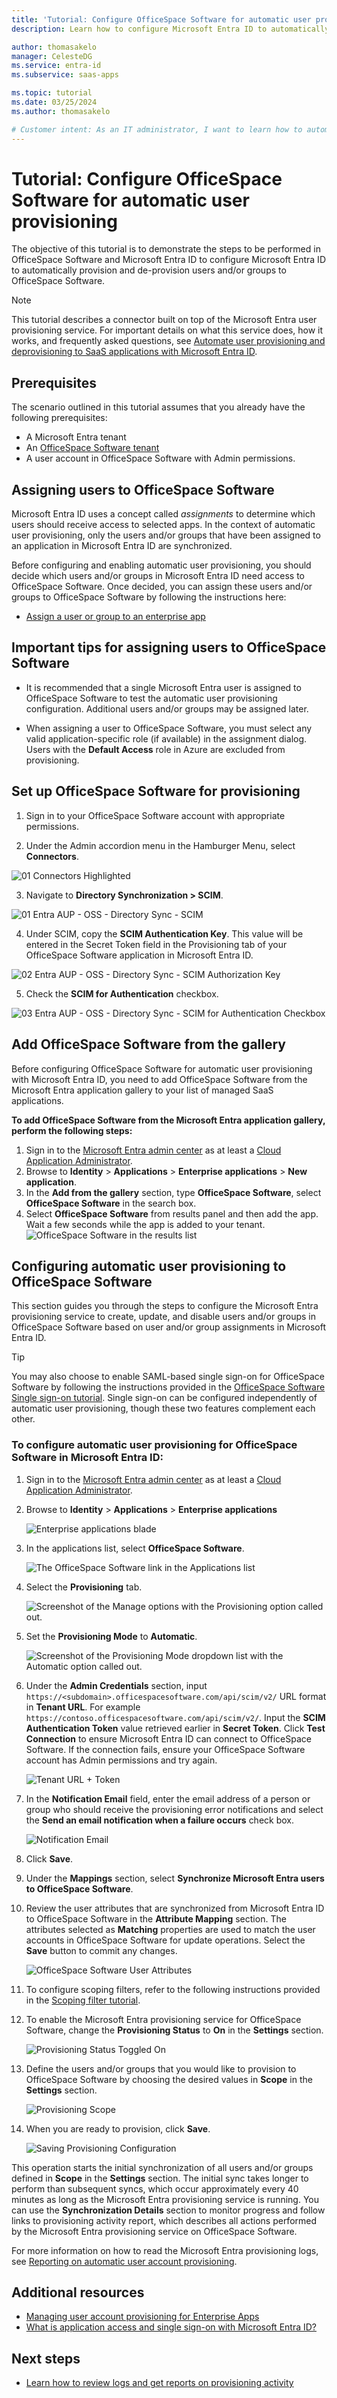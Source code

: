 ```yaml
---
title: 'Tutorial: Configure OfficeSpace Software for automatic user provisioning with Microsoft Entra ID'
description: Learn how to configure Microsoft Entra ID to automatically provision and de-provision user accounts to OfficeSpace Software.

author: thomasakelo
manager: CelesteDG
ms.service: entra-id
ms.subservice: saas-apps

ms.topic: tutorial
ms.date: 03/25/2024
ms.author: thomasakelo

# Customer intent: As an IT administrator, I want to learn how to automatically provision and deprovision user accounts from Microsoft Entra ID to OfficeSpace Software so that I can streamline the user management process and ensure that users have the appropriate access to OfficeSpace Software.
---
```


# Tutorial: Configure OfficeSpace Software for automatic user provisioning

The objective of this tutorial is to demonstrate the steps to be performed in OfficeSpace Software and Microsoft Entra ID to configure Microsoft Entra ID to automatically provision and de-provision users and/or groups to OfficeSpace Software.

> [!NOTE]
> This tutorial describes a connector built on top of the Microsoft Entra user provisioning service. For important details on what this service does, how it works, and frequently asked questions, see [Automate user provisioning and deprovisioning to SaaS applications with Microsoft Entra ID](~/identity/app-provisioning/user-provisioning.md).
>

## Prerequisites

The scenario outlined in this tutorial assumes that you already have the following prerequisites:

* A Microsoft Entra tenant
* An [OfficeSpace Software tenant](https://www.officespacesoftware.com/)
* A user account in OfficeSpace Software with Admin permissions.

## Assigning users to OfficeSpace Software

Microsoft Entra ID uses a concept called *assignments* to determine which users should receive access to selected apps. In the context of automatic user provisioning, only the users and/or groups that have been assigned to an application in Microsoft Entra ID are synchronized.

Before configuring and enabling automatic user provisioning, you should decide which users and/or groups in Microsoft Entra ID need access to OfficeSpace Software. Once decided, you can assign these users and/or groups to OfficeSpace Software by following the instructions here:
* [Assign a user or group to an enterprise app](~/identity/enterprise-apps/assign-user-or-group-access-portal.md)

## Important tips for assigning users to OfficeSpace Software

* It is recommended that a single Microsoft Entra user is assigned to OfficeSpace Software to test the automatic user provisioning configuration. Additional users and/or groups may be assigned later.

* When assigning a user to OfficeSpace Software, you must select any valid application-specific role (if available) in the assignment dialog. Users with the **Default Access** role in Azure are excluded from provisioning.

## Set up OfficeSpace Software for provisioning

1. Sign in to your OfficeSpace Software account with appropriate permissions.

2. Under the Admin accordion menu in the Hamburger Menu, select **Connectors**.


![01 Connectors Highlighted](https://github.com/user-attachments/assets/dd66208e-1197-40b6-944c-7e204f579147)


3. Navigate to **Directory Synchronization > SCIM**.

![01 Entra AUP - OSS - Directory Sync - SCIM](https://github.com/user-attachments/assets/a1bf3bed-ac11-4ca1-9def-a5b16e10e40f)


4. Under SCIM, copy the **SCIM Authentication Key**. This value will be entered in the Secret Token field in the Provisioning tab of your OfficeSpace Software application in Microsoft Entra ID.



![02 Entra AUP - OSS - Directory Sync - SCIM Authorization Key](https://github.com/user-attachments/assets/6242be54-5223-4fab-9749-18ee3dee29a7)

5. Check the **SCIM for Authentication** checkbox.


![03 Entra AUP - OSS - Directory Sync - SCIM for Authentication Checkbox](https://github.com/user-attachments/assets/9d88ace4-d81f-4ced-b537-328c02e026c5)



## Add OfficeSpace Software from the gallery

Before configuring OfficeSpace Software for automatic user provisioning with Microsoft Entra ID, you need to add OfficeSpace Software from the Microsoft Entra application gallery to your list of managed SaaS applications.

**To add OfficeSpace Software from the Microsoft Entra application gallery, perform the following steps:**

1. Sign in to the [Microsoft Entra admin center](https://entra.microsoft.com) as at least a [Cloud Application Administrator](~/identity/role-based-access-control/permissions-reference.md#cloud-application-administrator).
1. Browse to **Identity** > **Applications** > **Enterprise applications** > **New application**.
1. In the **Add from the gallery** section, type **OfficeSpace Software**, select **OfficeSpace Software** in the search box.
1. Select **OfficeSpace Software** from results panel and then add the app. Wait a few seconds while the app is added to your tenant.
	![OfficeSpace Software in the results list](common/search-new-app.png)

## Configuring automatic user provisioning to OfficeSpace Software 

This section guides you through the steps to configure the Microsoft Entra provisioning service to create, update, and disable users and/or groups in OfficeSpace Software based on user and/or group assignments in Microsoft Entra ID.

> [!TIP]
> You may also choose to enable SAML-based single sign-on for OfficeSpace Software by following the instructions provided in the [OfficeSpace Software Single sign-on tutorial](./officespace-tutorial.md). Single sign-on can be configured independently of automatic user provisioning, though these two features complement each other.

<a name='to-configure-automatic-user-provisioning-for-officespace-software-in-azure-ad'></a>

### To configure automatic user provisioning for OfficeSpace Software in Microsoft Entra ID:

1. Sign in to the [Microsoft Entra admin center](https://entra.microsoft.com) as at least a [Cloud Application Administrator](~/identity/role-based-access-control/permissions-reference.md#cloud-application-administrator).
1. Browse to **Identity** > **Applications** > **Enterprise applications**

	![Enterprise applications blade](common/enterprise-applications.png)

1. In the applications list, select **OfficeSpace Software**.

	![The OfficeSpace Software link in the Applications list](common/all-applications.png)

3. Select the **Provisioning** tab.

	![Screenshot of the Manage options with the Provisioning option called out.](common/provisioning.png)

4. Set the **Provisioning Mode** to **Automatic**.

	![Screenshot of the Provisioning Mode dropdown list with the Automatic option called out.](common/provisioning-automatic.png)

5. Under the **Admin Credentials** section, input `https://<subdomain>.officespacesoftware.com/api/scim/v2/` URL format in **Tenant URL**. For example `https://contoso.officespacesoftware.com/api/scim/v2/`. Input the **SCIM Authentication Token** value retrieved earlier in **Secret Token**. Click **Test Connection** to ensure Microsoft Entra ID can connect to OfficeSpace Software. If the connection fails, ensure your OfficeSpace Software account has Admin permissions and try again.

	![Tenant URL + Token](common/provisioning-testconnection-tenanturltoken.png)

6. In the **Notification Email** field, enter the email address of a person or group who should receive the provisioning error notifications and select the **Send an email notification when a failure occurs** check box.

	![Notification Email](common/provisioning-notification-email.png)

7. Click **Save**.

8. Under the **Mappings** section, select **Synchronize Microsoft Entra users to OfficeSpace Software**.

9. Review the user attributes that are synchronized from Microsoft Entra ID to OfficeSpace Software in the **Attribute Mapping** section. The attributes selected as **Matching** properties are used to match the user accounts in OfficeSpace Software for update operations. Select the **Save** button to commit any changes.

	![OfficeSpace Software User Attributes](media/officespace-software-provisioning-tutorial/userattributes.png)

11. To configure scoping filters, refer to the following instructions provided in the [Scoping filter tutorial](~/identity/app-provisioning/define-conditional-rules-for-provisioning-user-accounts.md).

12. To enable the Microsoft Entra provisioning service for OfficeSpace Software, change the **Provisioning Status** to **On** in the **Settings** section.

	![Provisioning Status Toggled On](common/provisioning-toggle-on.png)

13. Define the users and/or groups that you would like to provision to OfficeSpace Software by choosing the desired values in **Scope** in the **Settings** section.

	![Provisioning Scope](common/provisioning-scope.png)

14. When you are ready to provision, click **Save**.

	![Saving Provisioning Configuration](common/provisioning-configuration-save.png)

This operation starts the initial synchronization of all users and/or groups defined in **Scope** in the **Settings** section. The initial sync takes longer to perform than subsequent syncs, which occur approximately every 40 minutes as long as the Microsoft Entra provisioning service is running. You can use the **Synchronization Details** section to monitor progress and follow links to provisioning activity report, which describes all actions performed by the Microsoft Entra provisioning service on OfficeSpace Software.

For more information on how to read the Microsoft Entra provisioning logs, see [Reporting on automatic user account provisioning](~/identity/app-provisioning/check-status-user-account-provisioning.md).

## Additional resources

* [Managing user account provisioning for Enterprise Apps](~/identity/app-provisioning/configure-automatic-user-provisioning-portal.md)
* [What is application access and single sign-on with Microsoft Entra ID?](~/identity/enterprise-apps/what-is-single-sign-on.md)

## Next steps

* [Learn how to review logs and get reports on provisioning activity](~/identity/app-provisioning/check-status-user-account-provisioning.md)
